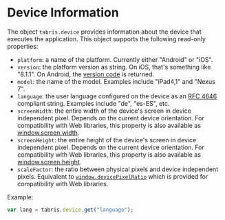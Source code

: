 # Device Information

The object `tabris.device` provides information about the device that executes the application. This object supports the following read-only properties:

- `platform`: a name of the platform. Currently either "Android" or "iOS".
- `version`: the platform version as string. On iOS, that's something like "8.1.1". On Android, the [version code](https://developer.android.com/reference/android/os/Build.VERSION_CODES.html) is returned.
- `model`: the name of the model. Examples include "iPad4,1" and "Nexus 7".
- `language`: the user language configured on the device as an [RFC 4646](http://tools.ietf.org/html/rfc4646) compliant string. Examples include "de", "es-ES", etc.
- `screenWidth`: the entire width of the device's screen in device independent pixel. Depends on the current device orientation. For compatibility with Web libraries, this property is also available as [window.screen.width](https://developer.mozilla.org/en-US/docs/Web/API/Screen.width).
- `screenHeight`: the entire height of the device's screen in device independent pixel. Depends on the current device orientation. For compatibility with Web libraries, this property is also available as [window.screen.height](https://developer.mozilla.org/en-US/docs/Web/API/Screen.height).
- `scaleFactor`: the ratio between physical pixels and device independent pixels. Equivalent to [`window.devicePixelRatio`](https://developer.mozilla.org/en-US/docs/Web/API/Window.devicePixelRatio) which is provided for compatibility with Web libraries.

Example:

```js
var lang = tabris.device.get("language");
```
